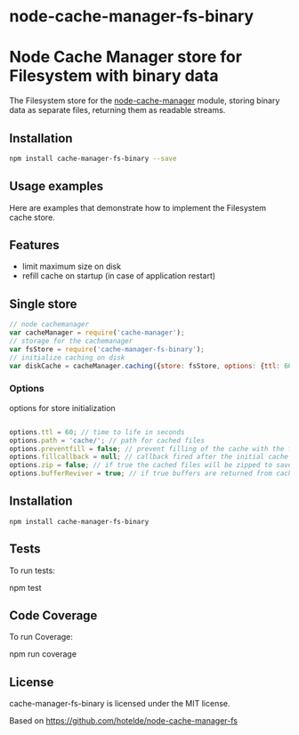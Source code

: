 # node-cache-manager-fs-binary

Node Cache Manager store for Filesystem with binary data
========================================================

The Filesystem store for the [node-cache-manager](https://github.com/BryanDonovan/node-cache-manager) module, storing binary data as separate files, returning them as readable streams.

Installation
------------

```sh
npm install cache-manager-fs-binary --save
```

Usage examples
--------------

Here are examples that demonstrate how to implement the Filesystem cache store.


## Features

* limit maximum size on disk
* refill cache on startup (in case of application restart)

## Single store

```javascript
// node cachemanager
var cacheManager = require('cache-manager');
// storage for the cachemanager
var fsStore = require('cache-manager-fs-binary');
// initialize caching on disk
var diskCache = cacheManager.caching({store: fsStore, options: {ttl: 60*60 /* seconds */, maxsize: 1000*1000*1000 /* max size in bytes on disk */, path:'diskcache', preventfill:true}});
```

### Options

options for store initialization

```javascript

options.ttl = 60; // time to life in seconds
options.path = 'cache/'; // path for cached files
options.preventfill = false; // prevent filling of the cache with the files from the cache-directory
options.fillcallback = null; // callback fired after the initial cache filling is completed
options.zip = false; // if true the cached files will be zipped to save diskspace
options.bufferReviver = true; // if true buffers are returned from cache as buffers, not objects

```
## Installation

    npm install cache-manager-fs-binary
	
## Tests

To run tests:

npm test

## Code Coverage

To run Coverage:

npm run coverage

## License

cache-manager-fs-binary is licensed under the MIT license.

Based on https://github.com/hotelde/node-cache-manager-fs
